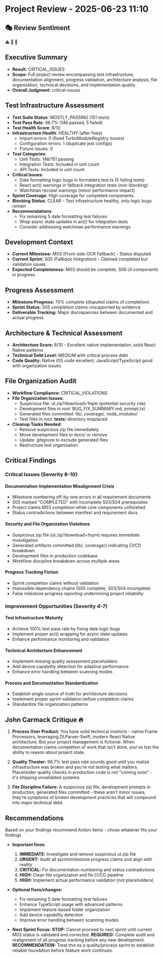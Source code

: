 # Project Review - 2025-06-23 11:10

## 🎭 Review Sentiment

⚠️ 🚨 🔧

## Executive Summary

- **Result:** CRITICAL_ISSUES
- **Scope:** Full project review encompassing test infrastructure, documentation alignment, progress validation, architecture analysis, file organization, technical decisions, and implementation quality
- **Overall Judgment:** critical-issues

## Test Infrastructure Assessment

- **Test Suite Status**: MOSTLY_PASSING (151 tests)
- **Test Pass Rate**: 96.7% (146 passed, 5 failed)
- **Test Health Score**: 8/10
- **Infrastructure Health**: HEALTHY (after fixes)
  - Import errors: 0 (fixed TurboModuleRegistry issues)
  - Configuration errors: 1 (duplicate jest configs)
  - Fixture issues: 0
- **Test Categories**:
  - Unit Tests: 146/151 passing
  - Integration Tests: Included in unit count
  - API Tests: Included in unit count
- **Critical Issues**:
  - Date formatting logic bugs in formatters.test.ts (5 failing tests)
  - React act() warnings in fallback integration tests (non-blocking)
  - Watchman recrawl warnings (minor performance impact)
- **Sprint Coverage**: High coverage for completed components
- **Blocking Status**: CLEAR - Test infrastructure healthy, only logic bugs remain
- **Recommendations**:
  - Fix remaining 5 date formatting test failures
  - Wrap async state updates in act() for integration tests
  - Consider addressing watchman performance warnings

## Development Context

- **Current Milestone:** M03 (Front-side OCR Fallback) - Status disputed
- **Current Sprint:** S05 (Fallback Integration) - Claimed completed but validation issues
- **Expected Completeness:** M03 should be complete, S06 UI components in progress

## Progress Assessment

- **Milestone Progress:** 70% complete (disputed claims of completion)
- **Sprint Status:** S05 completion claims unsupported by evidence
- **Deliverable Tracking:** Major discrepancies between documented and actual progress

## Architecture & Technical Assessment

- **Architecture Score:** 8/10 - Excellent native implementation, solid React Native patterns
- **Technical Debt Level:** MEDIUM with critical process debt
- **Code Quality:** Native iOS code excellent, JavaScript/TypeScript good with organization issues

## File Organization Audit

- **Workflow Compliance:** CRITICAL_VIOLATIONS
- **File Organization Issues:** 
  - Suspicious file: ut.zip?download=1npm (potential security risk)
  - Development files in root: BUG_FIX_SUMMARY.md, prompt.txt
  - Generated files committed: lib/, coverage/, node_modules/
  - Test files in root: __tests__/ directory misplaced
- **Cleanup Tasks Needed:** 
  - Remove suspicious zip file immediately
  - Move development files to docs/ or remove
  - Update .gitignore to exclude generated files
  - Restructure test organization

## Critical Findings

### Critical Issues (Severity 8-10)

#### Documentation-Implementation Misalignment Crisis
- Milestone numbering off-by-one errors in all requirement documents
- S05 marked "COMPLETED" with incomplete S03/S04 prerequisites
- Project claims M03 completion while core components unfinished
- Status contradictions between manifest and requirement docs

#### Security and File Organization Violations  
- Suspicious zip file (ut.zip?download=1npm) requires immediate investigation
- Generated artifacts committed (lib/, coverage/) indicating CI/CD breakdown
- Development files in production codebase
- Workflow discipline breakdown across multiple areas

#### Progress Tracking Fiction
- Sprint completion claims without validation
- Impossible dependency chains (S05 complete, S03/S04 incomplete)
- False milestone progress reporting undermining project reliability

### Improvement Opportunities (Severity 4-7)

#### Test Infrastructure Maturity
- Achieve 100% test pass rate by fixing date logic bugs
- Implement proper act() wrapping for async state updates
- Enhance performance monitoring and validation

#### Technical Architecture Enhancement
- Implement missing quality assessment placeholders
- Add device capability detection for adaptive performance
- Enhance error handling between scanning modes

#### Process and Documentation Standardization
- Establish single source of truth for architecture decisions
- Implement proper sprint validation before completion claims
- Standardize file organization patterns

## John Carmack Critique 🔥

1. **Process Over Product:** You have solid technical instincts - native Frame Processors, leveraging DLParser-Swift, modern React Native architecture. But your project management is fictional. When documentation claims completion of work that isn't done, you've lost the ability to reason about project state.

2. **Quality Theater:** 96.7% test pass rate sounds good until you realize infrastructure was broken and you're not testing what matters. Placeholder quality checks in production code is not "coming soon" - it's shipping unvalidated systems.

3. **File Discipline Failure:** A suspicious zip file, development prompts in production, generated files committed - these aren't minor issues, they're symptoms of broken development practices that will compound into major technical debt.

## Recommendations

Based on your findings recommend Action items - chose whatever fits your findings

- **Important fixes:** 
  1. **IMMEDIATE:** Investigate and remove suspicious ut.zip file
  2. **URGENT:** Audit all sprint/milestone progress claims and align with reality
  3. **CRITICAL:** Fix documentation numbering and status contradictions
  4. **HIGH:** Clean file organization and fix CI/CD pipeline
  5. **HIGH:** Implement actual performance validation (not placeholders)

- **Optional fixes/changes:**
  - Fix remaining 5 date formatting test failures
  - Enhance TypeScript usage with advanced patterns
  - Implement feature-based folder organization
  - Add device capability detection
  - Improve error handling between scanning modes

- **Next Sprint Focus:** 
  **STOP:** Cannot proceed to next sprint until current M03 status is validated and corrected. 
  **REQUIRED:** Complete audit and realignment of all progress tracking before any new development.
  **RECOMMENDATION:** Treat this as a quality/process sprint to establish reliable foundation before feature work continues.
